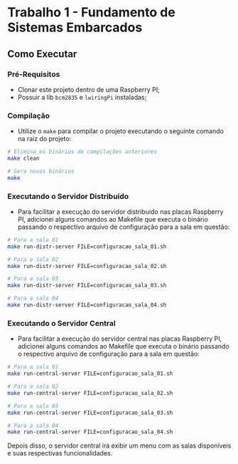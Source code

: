 # Trabalho 1 - Fundamento de Sistemas Embarcados

## Como Executar

### Pré-Requisitos

- Clonar este projeto dentro de uma Raspberry PI;
- Possuir a lib `bcm2835` e `lwiringPi` instaladas;

### Compilação

- Utilize o `make` para compilar o projeto executando o seguinte comando na raiz do projeto:

```bash
# Elimina os binários de compilações anteriores
make clean

# Gera novos binários
make
```

### Executando o Servidor Distribuído

- Para facilitar a execução do servidor distribuído nas placas Raspberry PI, adicionei alguns comandos ao Makefile que executa o binário passando o respectivo arquivo de configuração para a sala em questão:

```bash
# Para a sala 01 
make run-distr-server FILE=configuracao_sala_01.sh

# Para a sala 02
make run-distr-server FILE=configuracao_sala_02.sh

# Para a sala 03 
make run-distr-server FILE=configuracao_sala_03.sh

# Para a sala 04
make run-distr-server FILE=configuracao_sala_04.sh
```

### Executando o Servidor Central

- Para facilitar a execução do servidor central nas placas Raspberry PI, adicionei alguns comandos ao Makefile que executa o binário passando o respectivo arquivo de configuração para a sala em questão:

```bash
# Para a sala 01 
make run-central-server FILE=configuracao_sala_01.sh

# Para a sala 02
make run-central-server FILE=configuracao_sala_02.sh

# Para a sala 03 
make run-central-server FILE=configuracao_sala_03.sh

# Para a sala 04
make run-central-server FILE=configuracao_sala_04.sh
```

Depois disso, o servidor central irá exibir um menu com as salas disponíveis e suas respectivas funcionalidades.